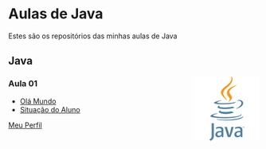 # Aulas de Java
Estes são os repositórios das minhas aulas de Java


## Java

<img align="right" src="img/java.png" width="130">

### Aula 01
* [Olá Mundo](https://github.com/phStefen/aulas-java/tree/master/projetos/aula-01/OlaMundo)
* [Situação do Aluno](https://github.com/phStefen/aulas-java/tree/master/projetos/aula-01/SituacaoAluno)

[Meu Perfil](http://phstefen.github.io/)
